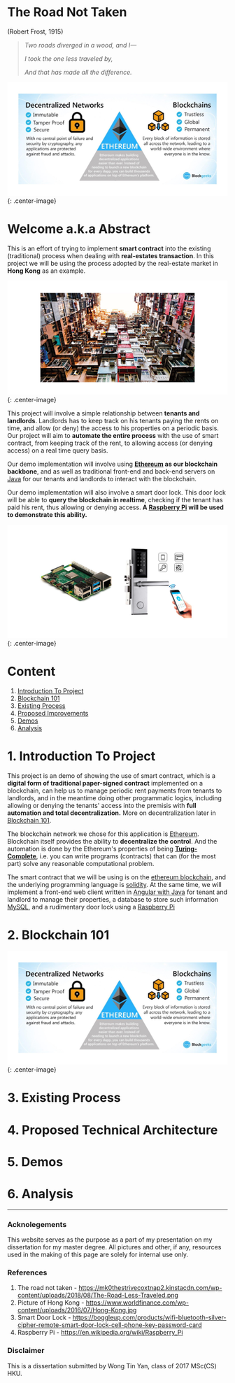 # The Road Not Taken
(Robert Frost, 1915)
>_Two roads diverged in a wood, and I—_
>
>_I took the one less traveled by,_
>
>_And that has made all the difference._

![road_less_travelled](Slide3.jpg){: .center-image}

# Welcome a.k.a Abstract

This is an effort of trying to implement **smart contract** into the existing (traditional) process when dealing with **real-estates transaction**. In this project we will be using the process adopted by the real-estate market in **Hong Kong** as an example. 


![HongKong](Slide1.jpeg){: .center-image}


This project will involve a simple relationship between **tenants and landlords**. Landlords has to keep track on his tenants paying the rents on time, and allow (or deny) the access to his properties on a periodic basis. Our project will aim to **automate the entire process** with the use of smart contract, from keeping track of the rent, to allowing access (or denying access) on a real time query basis. 

Our demo implementation will involve using **[Ethereum](https://ethereum.org) as our blockchain backbone**, and as well as traditional front-end and back-end servers on [Java](https://www.java.com) for our tenants and landlords to interact with the blockchain. 

Our demo implementation will also involve a smart door lock. This door lock will be able to **query the blockchain in realtime**, checking if the tenant has paid his rent, thus allowing or denying access. **A [Raspberry Pi](https://www.raspberrypi.org/) will be used to demonstrate this ability.**

![Raspberry Pi](Slide2.jpeg){: .center-image}


# Content
1. [Introduction To Project](#c1)
2. [Blockchain 101](#c2)
3. [Existing Process](#c2)
4. [Proposed Improvements](#c3)
5. [Demos](#c4)
6. [Analysis](#c5)

<a name="c1"></a>
# 1. Introduction To Project

This project is an demo of showing the use of smart contract, which is a **digital form of traditional paper-signed contract** implemented on a blockchain, can help us to manage periodic rent payments from tenants to landlords, and in the meantime doing other programmatic logics, including allowing or denying the tenants' access into the premisis with **full automation and total decentralization.** More on decentralization later in [Blockchain 101](#c2). 

The blockchain network we chose for this application is [Ethereum](https://ethereum.org). Blockchain itself provides the ability to **decentralize the control**. And the automation is done by the Ethereum's properties of being **[Turing-Complete](https://ethereum.stackexchange.com/questions/2464/what-does-it-mean-that-ethereum-is-turing-complete)**, i.e. you can write programs (contracts) that can (for the most part) solve any reasonable computational problem.

The smart contract that we will be using is on the [ethereum blockchain](https://ethereum.org), and the underlying programming language is [solidity](https://solidity.readthedocs.io). At the same time, we will implement a front-end web client written in [Angular with Java](https://angular.io/) for tenant and landlord to manage their properties, a database to store such information [MySQL](https://www.mysql.com/), and a rudimentary door lock using a [Raspberry Pi](https://www.raspberrypi.org/)

<a name="c2"></a>
# 2. Blockchain 101

![Ethereum](Slide3.jpg){: .center-image}

<a name="c3"></a>
# 3. Existing Process

<a name="c4"></a>
# 4. Proposed Technical Architecture

<a name="c5"></a>
# 5. Demos

<a name="c6"></a>
# 6. Analysis

* * *
### Acknolegements
This website serves as the purpose as a part of my presentation on my dissertation for my master degree. All pictures and other, if any, resources used in the making of this page are solely for internal use only. 

### References
1. The road not taken - https://mk0thestrivecoxtnap2.kinstacdn.com/wp-content/uploads/2018/08/The-Road-Less-Traveled.png
2. Picture of Hong Kong - https://www.worldfinance.com/wp-content/uploads/2016/07/Hong-Kong.jpg
3. Smart Door Lock - https://boggleup.com/products/wifi-bluetooth-silver-cipher-remote-smart-door-lock-cell-phone-key-password-card
4. Raspberry Pi - https://en.wikipedia.org/wiki/Raspberry_Pi

### Disclaimer 
This is a dissertation submitted by Wong Tin Yan, class of 2017 MSc(CS) HKU.
